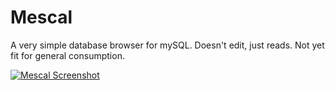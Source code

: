 Mescal
======
A very simple database browser for mySQL. Doesn't edit, just reads. Not yet fit for general consumption.

[![Mescal Screenshot](http://killsaw.com/projects/mescal/mescal-small.jpg)](http://killsaw.com/projects/mescal/mescal-big.jpg)
